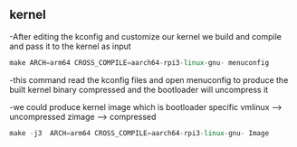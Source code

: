 ## kernel 
-After editing the kconfig and customize our kernel we build and compile and pass it to the kernel as input 
``` cpp 
make ARCH=arm64 CROSS_COMPILE=aarch64-rpi3-linux-gnu- menuconfig

```
-this command read the kconfig files and open menuconfig to produce the built kernel binary compressed and the bootloader will uncompress it 

-we could produce kernel image which is bootloader specific 
vmlinux --> uncompressed 
zimage --> compressed 

``` cpp
make -j3  ARCH=arm64 CROSS_COMPILE=aarch64-rpi3-linux-gnu- Image
```

